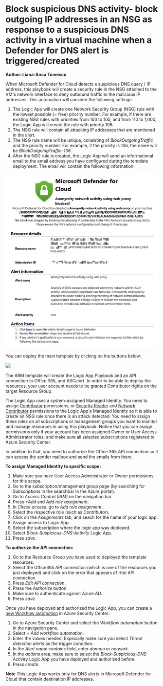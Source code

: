 # Block suspicious DNS activity- block outgoing IP addresses in an NSG as response to a suspicious DNS activity in a virtual machine when a Defender for DNS alert is triggered/created

**Author: Liana-Anca Tomescu**

When Microsoft Defender for Cloud detects a suspicious DNS query / IP address, this playbook will create a security rule in the NSG attached to the VM's network interface to deny outbound traffic to the malicious IP addresses.
This automation will consider the following settings:

1. The Logic App will create one Network Security Group (NSG) rule with the lowest possible (= free) priority number. For example, if there are existing NSG rules with priorities from 100 to 105, and from 110 to 1,000, the Logic App will create the rule with priority 106.
2. The NSG rule will contain all attacking IP addresses that are mentioned in the alert.
3. The NSG rule name will be unique, consisting of _BlockOutgoingTraffic_ and the priority number. For example, if the priority is 106, the name will be _BlockOutgoingTraffic-106_.
4. After the NSG rule is created, the Logic App will send an informational email to the email address you have configured during the template deployment. The email will contain the following information:

![Email template](.//emailTemplate.png.png)

You can deploy the main template by clicking on the buttons below: 

<a href="https://aka.ms/dnsautomation" target="_blank">
    <img src="https://aka.ms/deploytoazurebutton"/>
</a>

The ARM template will create the Logic App Playbook and an API connection to Office 365, and ASCalert. In order to be able to deploy the resources, your user account needs to be granted Contributor rights on the target Resource Group.

The Logic App uses a system-assigned Managed Identity. You need to assign [Contributor](https://docs.microsoft.com/en-us/azure/role-based-access-control/built-in-roles#contributor) permissions, or [Security Reader](https://docs.microsoft.com/en-us/azure/role-based-access-control/built-in-roles#security-reader) and [Network Contributor](https://docs.microsoft.com/en-us/azure/role-based-access-control/built-in-roles#network-contributor) permissions to the Logic App's Managed Identity so it is able to create an NSG rule once there is an attack detected. You need to assign these roles on all subscriptions or management groups you want to monitor and manage resources in using this playbook.
Notice that you can assign permissions only if your account has been assigned Owner or User Access Administrator roles, and make sure all selected subscriptions registered to Azure Security Center.

In addition to that, you need to authorize the Office 365 API connection so it can access the sender mailbox and send the emails from there.

**To assign Managed Identity to specific scope:**

1. Make sure you have User Access Administrator or Owner permissions for this scope.
2. Go to the subscription/management group page (by searching for _Subscriptions_ in the searchbar in the Azure portal).
3. Go to _Access Control (IAM)_ on the navigation bar.
4. Press _+Add_ and _Add role assignment_.
5. In _Check access_, go to _Add role assignment_.
6. Select the respective role (such as _Contributor_).
7. Click on the _Assignments_ tab, and seach for the name of your logic app.
8. Assign access to Logic App.
9. Select the subscription where the logic app was deployed.
10. Select _Block-Suspicious-DNS-Activity_ Logic App.
11. Press _save_.

**To authorize the API connection:**

1. Go to the Resource Group you have used to deployed the template resources.
2. Select the Office365 API connection (which is one of the resources you just deployed) and click on the error that appears of rthe API connection.
3. Press _Edit API connection_.
4. Press the _Authorize_ button.
5. Make sure to authenticate against Azure AD.
6. Press _save_.

Once you have deployed and authorized the Logic App, you can create a [new Workflow automation](https://docs.microsoft.com/en-us/azure/security-center/workflow-automation) in Azure Security Center:

1. Go to Azure Security Center and select the _Workflow automation_ button in the navigation pane.
2. Select _+ Add workflow automation_.
3. Enter the values needed. Especially make sure you select _Threat detection alerts_ as the trigger condition.
4. In the _Alert name contains_ field, enter _domain_ or _network_.
5. In the _actions_ area, make sure to select the _Block-Suspicious-DNS-Activity_ Logic App you have deployed and authorized before.
6. Press _create_.

**Note**
This Logic App works only for DNS alerts in Microsoft Defender for Cloud that contain destination IP addresses.
